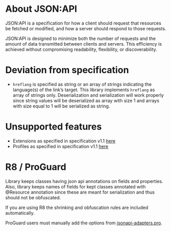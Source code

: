 # About JSON:API

JSON:API is a specification for how a client should request that resources be fetched or modified, and how a server
should respond to those requests.

JSON:API is designed to minimize both the number of requests and the amount of data transmitted between clients and
servers. This efficiency is achieved without compromising readability, flexibility, or discoverability.

# Deviation from specification

- `hreflang` is specified as string or an array of strings indicating the language(s) of the link’s target. This library
  implements `hreflang` as array of strings only. Deserialization and serialization will work properly since string
  values will be deserialized as array with size 1 and arrays with size equal to 1 will be serialized as string.

# Unsupported features

- Extensions as specified in specification v1.1 [here](https://jsonapi.org/format/1.1/#extensions)
- Profiles as specified in specification v1.1 [here](https://jsonapi.org/format/1.1/#profiles)

# R8 / ProGuard
Library keeps classes having json api annotations on fields and properties. 
Also, library keeps names of fields for kept classes annotated with @Resource annotation since these are meant for
serialization and thus should not be obfuscated.

If you are using R8 the shrinking and obfuscation rules are included automatically.

ProGuard users must manually add the options from [jsonapi-adapters.pro](https://github.com/MarkoMilos/jsonapi/blob/master/jsonapi-adapters/src/main/resources/META-INF/proguard/jsonapi-adapters.pro).